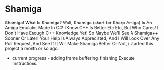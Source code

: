 # Shamiga
Shamiga! What Is Shamiga? Well, Shamiga (short for Sharp Amiga) Is An Amiga Emulator Made In C#! I Know C++ Is Better Etc Etc, But Who Cares! I Don't Have Enough C++ Knowledge Yet! So Maybe We'll See A Shamiga++ Sooner Or Later! Your Help Is Always Appreciated, And I Will Look Over Any Pull Request, And See If It Will Make Shamiga Better Or Not, i started this project a month or so ago.


- current progress -
adding frame buffering,
finishing Execute Instructions.
